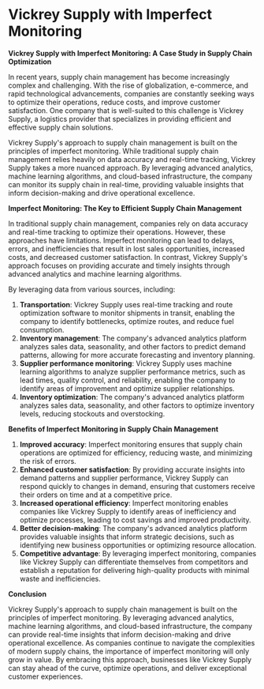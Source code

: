 # Vickrey Supply with Imperfect Monitoring

**Vickrey Supply with Imperfect Monitoring: A Case Study in Supply Chain Optimization**

In recent years, supply chain management has become increasingly complex and challenging. With the rise of globalization, e-commerce, and rapid technological advancements, companies are constantly seeking ways to optimize their operations, reduce costs, and improve customer satisfaction. One company that is well-suited to this challenge is Vickrey Supply, a logistics provider that specializes in providing efficient and effective supply chain solutions.

Vickrey Supply's approach to supply chain management is built on the principles of imperfect monitoring. While traditional supply chain management relies heavily on data accuracy and real-time tracking, Vickrey Supply takes a more nuanced approach. By leveraging advanced analytics, machine learning algorithms, and cloud-based infrastructure, the company can monitor its supply chain in real-time, providing valuable insights that inform decision-making and drive operational excellence.

**Imperfect Monitoring: The Key to Efficient Supply Chain Management**

In traditional supply chain management, companies rely on data accuracy and real-time tracking to optimize their operations. However, these approaches have limitations. Imperfect monitoring can lead to delays, errors, and inefficiencies that result in lost sales opportunities, increased costs, and decreased customer satisfaction. In contrast, Vickrey Supply's approach focuses on providing accurate and timely insights through advanced analytics and machine learning algorithms.

By leveraging data from various sources, including:

1. **Transportation**: Vickrey Supply uses real-time tracking and route optimization software to monitor shipments in transit, enabling the company to identify bottlenecks, optimize routes, and reduce fuel consumption.
2. **Inventory management**: The company's advanced analytics platform analyzes sales data, seasonality, and other factors to predict demand patterns, allowing for more accurate forecasting and inventory planning.
3. **Supplier performance monitoring**: Vickrey Supply uses machine learning algorithms to analyze supplier performance metrics, such as lead times, quality control, and reliability, enabling the company to identify areas of improvement and optimize supplier relationships.
4. **Inventory optimization**: The company's advanced analytics platform analyzes sales data, seasonality, and other factors to optimize inventory levels, reducing stockouts and overstocking.

**Benefits of Imperfect Monitoring in Supply Chain Management**

1. **Improved accuracy**: Imperfect monitoring ensures that supply chain operations are optimized for efficiency, reducing waste, and minimizing the risk of errors.
2. **Enhanced customer satisfaction**: By providing accurate insights into demand patterns and supplier performance, Vickrey Supply can respond quickly to changes in demand, ensuring that customers receive their orders on time and at a competitive price.
3. **Increased operational efficiency**: Imperfect monitoring enables companies like Vickrey Supply to identify areas of inefficiency and optimize processes, leading to cost savings and improved productivity.
4. **Better decision-making**: The company's advanced analytics platform provides valuable insights that inform strategic decisions, such as identifying new business opportunities or optimizing resource allocation.
5. **Competitive advantage**: By leveraging imperfect monitoring, companies like Vickrey Supply can differentiate themselves from competitors and establish a reputation for delivering high-quality products with minimal waste and inefficiencies.

**Conclusion**

Vickrey Supply's approach to supply chain management is built on the principles of imperfect monitoring. By leveraging advanced analytics, machine learning algorithms, and cloud-based infrastructure, the company can provide real-time insights that inform decision-making and drive operational excellence. As companies continue to navigate the complexities of modern supply chains, the importance of imperfect monitoring will only grow in value. By embracing this approach, businesses like Vickrey Supply can stay ahead of the curve, optimize operations, and deliver exceptional customer experiences.
